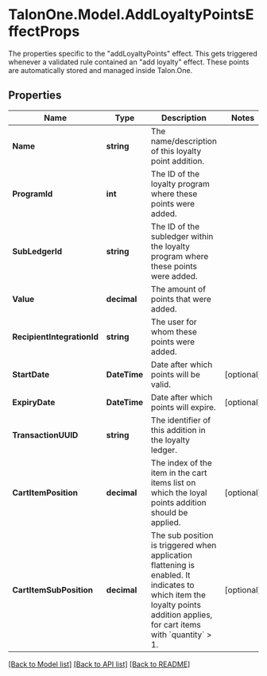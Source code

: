 # TalonOne.Model.AddLoyaltyPointsEffectProps
The properties specific to the \"addLoyaltyPoints\" effect. This gets triggered whenever a validated rule contained an \"add loyalty\" effect. These points are automatically stored and managed inside Talon.One. 
## Properties

Name | Type | Description | Notes
------------ | ------------- | ------------- | -------------
**Name** | **string** | The name/description of this loyalty point addition. | 
**ProgramId** | **int** | The ID of the loyalty program where these points were added. | 
**SubLedgerId** | **string** | The ID of the subledger within the loyalty program where these points were added. | 
**Value** | **decimal** | The amount of points that were added. | 
**RecipientIntegrationId** | **string** | The user for whom these points were added. | 
**StartDate** | **DateTime** | Date after which points will be valid. | [optional] 
**ExpiryDate** | **DateTime** | Date after which points will expire. | [optional] 
**TransactionUUID** | **string** | The identifier of this addition in the loyalty ledger. | 
**CartItemPosition** | **decimal** | The index of the item in the cart items list on which the loyal points addition should be applied. | [optional] 
**CartItemSubPosition** | **decimal** | The sub position is triggered when application flattening is enabled. It indicates to which item the loyalty points addition applies, for cart items with &#x60;quantity&#x60; &gt; 1.  | [optional] 

[[Back to Model list]](../README.md#documentation-for-models) [[Back to API list]](../README.md#documentation-for-api-endpoints) [[Back to README]](../README.md)

